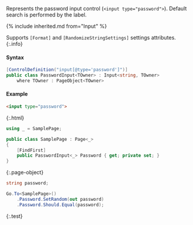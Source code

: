 Represents the password input control (`<input type="password">`).
Default search is performed by the label.

{% include inherited.md from="Input" %}

Supports `[Format]` and `[RandomizeStringSettings]` settings attributes.
{:.info}

#### Syntax

```cs
[ControlDefinition("input[@type='password']")]
public class PasswordInput<TOwner> : Input<string, TOwner>
    where TOwner : PageObject<TOwner>
```

#### Example

```html
<input type="password">
```
{:.html}

```cs
using _ = SamplePage;

public class SamplePage : Page<_>
{
    [FindFirst]
    public PasswordInput<_> Password { get; private set; }
}
```
{:.page-object}

```cs
string password;

Go.To<SamplePage>()
    .Password.SetRandom(out password)
    .Password.Should.Equal(password);
```
{:.test}